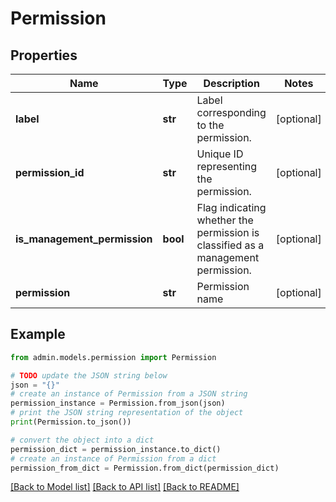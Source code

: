 # Permission


## Properties

Name | Type | Description | Notes
------------ | ------------- | ------------- | -------------
**label** | **str** | Label corresponding to the permission. | [optional] 
**permission_id** | **str** | Unique ID representing the permission. | [optional] 
**is_management_permission** | **bool** | Flag indicating whether the permission is classified as a management permission. | [optional] 
**permission** | **str** | Permission name | [optional] 

## Example

```python
from admin.models.permission import Permission

# TODO update the JSON string below
json = "{}"
# create an instance of Permission from a JSON string
permission_instance = Permission.from_json(json)
# print the JSON string representation of the object
print(Permission.to_json())

# convert the object into a dict
permission_dict = permission_instance.to_dict()
# create an instance of Permission from a dict
permission_from_dict = Permission.from_dict(permission_dict)
```
[[Back to Model list]](../README.md#documentation-for-models) [[Back to API list]](../README.md#documentation-for-api-endpoints) [[Back to README]](../README.md)


